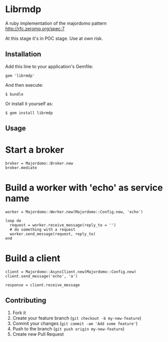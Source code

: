 # Librmdp

A ruby implementation of the majordomo pattern
http://rfc.zeromq.org/spec:7

At this stage it's in POC stage. Use at own risk.

## Installation

Add this line to your application's Gemfile:

    gem 'librmdp'

And then execute:

    $ bundle

Or install it yourself as:

    $ gem install librmdp

## Usage

Start a broker
==============

    broker = Majordomo::Broker.new
    broker.mediate

Build a worker with 'echo' as service name
==========================================

    worker = Majordomo::Worker.new(Majordomo::Config.new, 'echo')

    loop do
      request = worker.receive_message(reply_to = '')
      # do something with a request
      worker.send_message(request, reply_to)
    end

Build a client
==============
    client = Majordomo::AsyncClient.new(Majordomo::Config.new)
    client.send_message('echo', 'a')

    response = client.receive_message

## Contributing

1. Fork it
2. Create your feature branch (`git checkout -b my-new-feature`)
3. Commit your changes (`git commit -am 'Add some feature'`)
4. Push to the branch (`git push origin my-new-feature`)
5. Create new Pull Request
